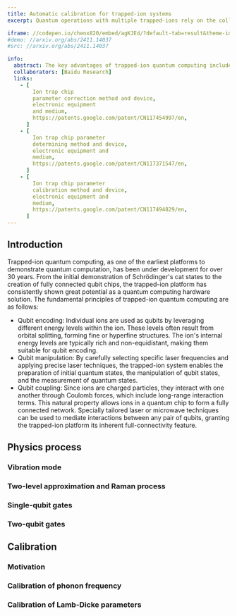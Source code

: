 ```yaml
---
title: Automatic calibration for trapped-ion systems
excerpt: Quantum operations with multiple trapped-ions rely on the collective vibrational modes of the ion chain, known as phonons. Critical parameters such as ion positions, phonon frequencies, and the strength of ion-phonon interactions are closely related to the structure of the ion trap chip, the surrounding environment, and the configuration of the trapping potential. To achieve high-performance trapped-ion quantum computing, precise calibration of system parameters is essential.

iframe: //codepen.io/chenx820/embed/agKJEd/?default-tab=result&theme-id=light
#demo: //arxiv.org/abs/2411.14037
#src: //arxiv.org/abs/2411.14037

info:
  abstract: The key advantages of trapped-ion quantum computing include long quantum coherence times, high-precision single-qubit and two-qubit operations, and high-fidelity operations between any two qubits within the system. In trapped-ion quantum computing, single-qubit operations typically involve transitions between internal energy levels of the ions, which can be achieved by addressing the target ion with laser pulses. However, multi-qubit operations rely on the collective vibrational modes of the ion chain, known as phonons. Critical parameters such as ion positions, phonon frequencies, and the strength of ion-phonon interactions are closely related to the structure of the ion trap chip, the surrounding environment, and the configuration of the trapping potential. To achieve high-performance trapped-ion quantum computing, precise calibration of system parameters is essential.
  collaborators: [Baidu Research]
  links:
    - [
        Ion trap chip
        parameter correction method and device,
        electronic equipment
        and medium,
        https://patents.google.com/patent/CN117454997/en,
      ]
    - [
        Ion trap chip parameter
        determining method and device,
        electronic equipment and
        medium,
        https://patents.google.com/patent/CN117371547/en,
      ]
    - [
        Ion trap chip parameter
        calibration method and device,
        electronic equipment and
        medium,
        https://patents.google.com/patent/CN117494829/en,
      ]
---
```


## Introduction

Trapped-ion quantum computing, as one of the earliest platforms to demonstrate quantum computation, has been under development for over 30 years. From the initial demonstration of Schrödinger's cat states to the creation of fully connected qubit chips, the trapped-ion platform has consistently shown great potential as a quantum computing hardware solution. The fundamental principles of trapped-ion quantum computing are as follows:

- Qubit encoding: Individual ions are used as qubits by leveraging different
  energy levels within the ion. These levels often result from orbital splitting, forming fine or hyperfine structures. The
  ion's internal energy levels are typically rich and
  non-equidistant, making them suitable for qubit encoding.
- Qubit manipulation: By carefully selecting specific laser frequencies and
  applying precise laser techniques, the trapped-ion system
  enables the preparation of initial quantum states, the
  manipulation of qubit states, and the measurement of quantum
  states.
- Qubit coupling: Since ions are charged particles, they interact with one
  another through Coulomb forces, which include long-range
  interaction terms. This natural property allows ions in a
  quantum chip to form a fully connected network. Specially
  tailored laser or microwave techniques can be used to
  mediate interactions between any pair of qubits, granting
  the trapped-ion platform its inherent full-connectivity
  feature.

## Physics process

### Vibration mode

### Two-level approximation and Raman process

### Single-qubit gates

### Two-qubit gates

## Calibration

### Motivation

### Calibration of phonon frequency

### Calibration of Lamb-Dicke parameters
